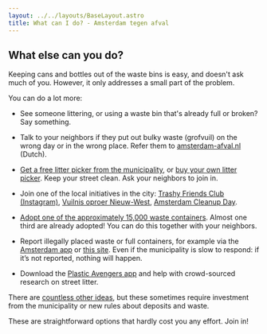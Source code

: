 ```yaml
---
layout: ../../layouts/BaseLayout.astro
title: What can I do? - Amsterdam tegen afval
---
```


## What else can you do?

Keeping cans and bottles out of the waste bins is easy, and doesn't ask much of you.
However, it only addresses a small part of the problem.

You can do a lot more:

- See someone littering, or using a waste bin that's already full or broken? Say something.

- Talk to your neighbors if they put out bulky waste (grofvuil) on the wrong day or in the wrong place.
  Refer them to [amsterdam-afval.nl](https://amsterdam-afval.nl/) (Dutch).

- [Get a free litter picker from the municipality](https://www.amsterdam.nl/afval/leen-afvalgrijper-afvalring/), or [buy your own litter picker](https://www.bol.com/nl/nl/l/grijpers/30657/). Keep your street clean. Ask your neighbors to join in.

- Join one of the local initiatives in the city: 
  [Trashy Friends Club (Instagram)](https://www.instagram.com/trashyfriendsclub/), 
  [Vuilnis oproer Nieuw-West](https://www.vuilnisoproer.nl/vuilnisoproer), 
  [Amsterdam Cleanup Day](https://www.amsterdamcleanupday.com/).

- [Adopt one of the approximately 15,000 waste containers](https://www.amsterdam.nl/afval/adopteer-afvalcontainer/#dit-doet-een-containeradoptant). 
  Almost one third are already adopted! You can do this together with your neighbors.

- Report illegally placed waste or full containers, for example via the 
  [Amsterdam app](https://www.amsterdam.nl/contact/amsterdam-app/) or 
  [this site](https://meldingen.amsterdam.nl/incident/beschrijf). 
  Even if the municipality is slow to respond: if it’s not reported, nothing will happen.

- Download the 
  [Plastic Avengers app](https://www.plasticsoupsurfer.org/nl/campagnes/the-plastic-avengers-app/) and help with crowd-sourced research on street litter.

There are [countless other ideas](https://www.parool.nl/columns-opinie/lezers-over-opengebroken-prullenbakken-in-amsterdam-in-berlijn-en-kopenhagen-is-deze-oplossing-al-heel-normaal~b93cef88/), but these sometimes require investment from the municipality or new rules about deposits and waste.

These are straightforward options that hardly cost you any effort. Join in!